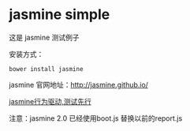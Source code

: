 jasmine simple
=======
这是 jasmine 测试例子

安装方式：  

    bower install jasmine

jasmine 官网地址：http://jasmine.github.io/

[jasmine行为驱动,测试先行](http://blog.fens.me/nodejs-jasmine-bdd/) 

注意：jasmine 2.0 已经使用boot.js 替换以前的report.js